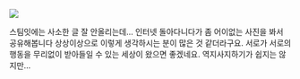 ![](https://steemitimages.com/DQmU2t9Y1wJB3z8Vy2PL81qaPSuRhZGmrQgWCFpGG5YHT36/image.png)

스팀잇에는 사소한 글 잘 안올리는데...
인터넷 돌아다니다가 좀 어이없는 사진을 봐서 공유해봅니다 
상상이상으로 이렇게 생각하시는 분이 많은 것 같더라구요.
서로가 서로의 행동을 무리없이 받아들일 수 있는 세상이 왔으면 좋겠네요. 
역지사지하기가 쉽지는 않지만...